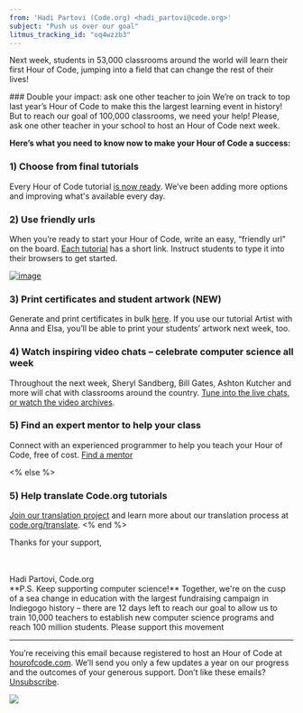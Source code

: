 ```yaml
---
from: 'Hadi Partovi (Code.org) <hadi_partovi@code.org>'
subject: "Push us over our goal"
litmus_tracking_id: "oq4wzzb3"
---
```


Next week, students in 53,000 classrooms around the world will learn their first Hour of Code, jumping into a field that can change the rest of their lives!

<if not whole school>
### Double your impact: ask one other teacher to join
We’re on track to top last year’s Hour of Code to make this the largest learning event in history! But to reach our goal of 100,000 classrooms, we need your help! Please, ask one other teacher in your school to host an Hour of Code next week.
<end>

**Here’s what you need to know now to make your Hour of Code a success:**

### 1) Choose from final tutorials
Every Hour of Code tutorial [is now ready](https://code.org/learn). We’ve been adding more options and improving what's available every day.

### 2) Use friendly urls
When you’re ready to start your Hour of Code, write an easy, “friendly url” on the board. [Each tutorial](https://code.org/learn) has a short link. Instruct students to type it into their browsers to get started. 

[![image](https://code.org/images/fit-450/friendly-url.png)](https://code.org/learn)

### 3) Print certificates and student artwork (NEW)
Generate and print certificates in bulk [here](https://code.org/certificates). If you use our tutorial Artist with Anna and Elsa, you’ll be able to print your students’ artwork next week, too.

### 4) Watch inspiring video chats – celebrate computer science all week
Throughout the next week, Sheryl Sandberg, Bill Gates, Ashton Kutcher and more will chat with classrooms around the country. [Tune into the live chats, or watch the video archives](http://hourofcode.com/us/prizes#video_chat). 

<if US and Canada>

### 5) Find an expert mentor to help your class
Connect with an experienced programmer to help you teach your Hour of Code, free of cost. [Find a mentor](https://www.codementor.io/hourofcode)

<% else %> 

### 5) Help translate Code.org tutorials
[Join our translation project](https://crowdin.com/project/codeorg/invite) and learn more about our translation process at [code.org/translate](https://code.org/translate).
<% end %> 

Thanks for your support,



<br/>
<br/>
Hadi Partovi, Code.org

<br/>
**P.S. Keep supporting computer science!**
Together, we're on the cusp of a sea change in education with the largest fundraising campaign in Indiegogo history – there are 12 days left to reach our goal to allow us to train 10,000 teachers to establish new computer science programs and reach 100 million students. Please support this movement
<br/>
<hr/>

You’re receiving this email because registered to host an Hour of Code at [hourofcode.com](http://hourofcode.com/). We’ll send you only a few updates a year on our progress and the outcomes of your generous support. Don’t like these emails? [Unsubscribe](<%= unsubscribe_link %>).

![](<%= tracking_pixel %>)

